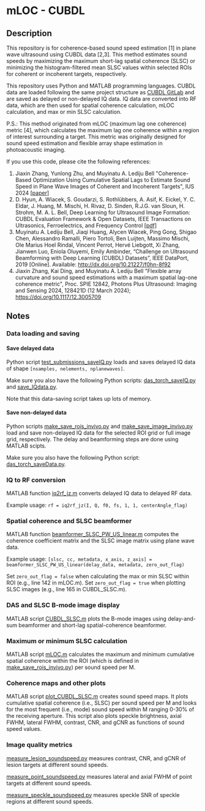 # mLOC - CUBDL

## Description

This repository is for coherence-based sound speed estimation [1] in plane wave ultrasound using CUBDL data [2,3]. This method estimates sound speeds by maximizing the maximum short-lag spatial coherence (SLSC) or minimizing the histogram-filtered mean SLSC values within selected ROIs for coherent or incoherent targets, respectively.

This repository uses Python and MATLAB programming languages. CUBDL data are loaded following the same project structure as [CUBDL GitLab](https://gitlab.com/dongwoon.hyun/cubdl/-/tree/master) and are saved as delayed or non-delayed IQ data. IQ data are converted into RF data, which are then used for spatial coherence calculation, mLOC calculation, and max or min SLSC calculation.

P.S.: This method originated from mLOC (maximum lag one coherence) metric [4], which calculates the maximum lag one coherence within a region of interest surrounding a target. This metric was originally designed for sound speed estimation and flexible array shape estimation in photoacoustic imaging.

If you use this code, please cite the following references:

1. Jiaxin Zhang, Yunlong Zhu, and Muyinatu A. Lediju Bell "Coherence-Based Optimization Using Cumulative Spatial Lags to Estimate Sound Speed in Plane Wave Images of Coherent and Incoherent Targets", IUS 2024 [[paper]](https://ieeexplore.ieee.org/abstract/document/10793792)
2. D. Hyun, A. Wiacek, S. Goudarzi, S. Rothlübbers, A. Asif, K. Eickel, Y. C. Eldar, J. Huang, M. Mischi, H. Rivaz, D. Sinden, R.J.G. van Sloun, H. Strohm, M. A. L. Bell, Deep Learning for Ultrasound Image Formation: CUBDL Evaluation Framework & Open Datasets, IEEE Transactions on Ultrasonics, Ferroelectrics, and Frequency Control [[pdf]](https://ieeexplore.ieee.org/stamp/stamp.jsp?tp=&arnumber=9475029)
3. Muyinatu A. Lediju Bell, Jiaqi Huang, Alycen Wiacek, Ping Gong, Shigao Chen, Alessandro Ramalli, Piero Tortoli, Ben Luijten, Massimo Mischi, Ole Marius Hoel Rindal, Vincent Perrot, Hervé Liebgott, Xi Zhang, Jianwen Luo, Eniola Oluyemi, Emily Ambinder, “Challenge on Ultrasound Beamforming with Deep Learning (CUBDL) Datasets”, IEEE DataPort, 2019 [Online]. Available: http://dx.doi.org/10.21227/f0hn-8f92
4. Jiaxin Zhang, Kai Ding, and Muyinatu A. Lediju Bell "Flexible array curvature and sound speed estimations with a maximum spatial lag-one coherence metric", Proc. SPIE 12842, Photons Plus Ultrasound: Imaging and Sensing 2024, 128421D (12 March 2024); https://doi.org/10.1117/12.3005709

## Notes

### Data loading and saving

#### Save delayed data

Python script [test_submissions_saveIQ.py](submissions/test_submissions_saveIQ.py) loads and saves delayed IQ data of shape `[nsamples, nelements, nplanewaves]`.

Make sure you also have the following Python scripts: [das_torch_saveIQ.py](cubdl/das_torch_saveIQ.py) and [save_IQdata.py](scoring/save_IQdata.py).

Note that this data-saving script takes up lots of memory.

#### Save non-delayed data

Python scripts [make_save_rois_invivo.py](scoring/make_save_rois_invivo.py) and [make_save_image_invivo.py](scoring/make_save_image_invivo.py) load and save non-delayed IQ data for the selected ROI grid or full image grid, respectively. The delay and beamforming steps are done using MATLAB scipts.

Make sure you also have the following Python script: [das_torch_saveData.py](cubdl/das_torch_saveData.py).

### IQ to RF conversion

MATLAB function [iq2rf_jz.m](MATLAB_code/iq2rf_jz.m) converts delayed IQ data to delayed RF data.

Example usage: `rf = iq2rf_jz(I, Q, f0, fs, 1, 1, centerAngle_flag)`

### Spatial coherence and SLSC beamformer

MATLAB function [beamformer_SLSC_PW_US_linear.m](MATLAB_code/beamformer_SLSC_PW_US_linear.m) computes the coherence coefficient matrix and the SLSC image matrix using plane wave data.

Example usage: `[slsc, cc, metadata, x_axis, z_axis] = beamformer_SLSC_PW_US_linear(delay_data, metadata, zero_out_flag)`

Set `zero_out_flag = false` when calculating the max or min SLSC within ROI (e.g., line 142 in mLOC.m). Set `zero_out_flag = true` when plotting SLSC images (e.g., line 165 in CUBDL_SLSC.m).

### DAS and SLSC B-mode image display

MATLAB script [CUBDL_SLSC.m](MATLAB_code/CUBDL_SLSC.m) plots the B-mode images using delay-and-sum beamformer and short-lag spatial-coherence beamformer.

### Maximum or minimum SLSC calculation

MATLAB script [mLOC.m](MATLAB_code/mLOC.m) calculates the maximum and minimum cumulative spatial coherence within the ROI (which is defined in [make_save_rois_invivo.py](scoring/make_save_rois_invivo.py)) per sound speed per M.

### Coherence maps and other plots

MATLAB script [plot_CUBDL_SLSC.m](MATLAB_code/plot_CUBDL_SLSC.m) creates sound speed maps. It plots cumulative spatial coherence (i.e., SLSC) per sound speed per M and looks for the most frequent (i.e., mode) sound speed within M ranging 0-30% of the receiving aperture.
This script also plots speckle brightness, axial FWHM, lateral FWHM, contrast, CNR, and gCNR as functions of sound speed values.

### Image quality metrics

[measure_lesion_soundspeed.py](scoring/measure_lesion_soundspeed.py) measures contrast, CNR, and gCNR of lesion targets at different sound speeds.

[measure_point_soundspeed.py](scoring/measure_point_soundspeed.py) measures lateral and axial FWHM of point targets at different sound speeds.

[measure_speckle_soundspeed.py](scoring/measure_speckle_soundspeed.py) measures speckle SNR of speckle regions at different sound speeds.
